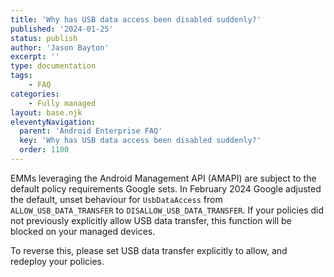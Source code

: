 ```yaml
---
title: 'Why has USB data access been disabled suddenly?'
published: '2024-01-25'
status: publish
author: 'Jason Bayton'
excerpt: ''
type: documentation
tags: 
    - FAQ
categories:
    - Fully managed
layout: base.njk
eleventyNavigation:
  parent: 'Android Enterprise FAQ'
  key: 'Why has USB data access been disabled suddenly?'
  order: 1100
--- 
```

EMMs leveraging the Android Management API (AMAPI) are subject to the default policy requirements Google sets. In February 2024 Google adjusted the default, unset behaviour for `UsbDataAccess` from `ALLOW_USB_DATA_TRANSFER` to `DISALLOW_USB_DATA_TRANSFER`. If your policies did not previously explicitly allow USB data transfer, this function will be blocked on your managed devices. 

To reverse this, please set USB data transfer explicitly to allow, and redeploy your policies.
